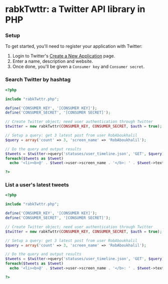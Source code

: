 rabkTwttr: a Twitter API library in PHP
=========

### Setup

To get started, you'll need to register your application with Twitter:

1. Login to Twitter's [Create a New Application](https://dev.twitter.com/apps/new) page.
2. Enter a name, description and website.
3. Once done, you'll be given a `Consumer key` and `Consumer secret`.

### Search Twitter by hashtag
```php
<?php

include "rabkTwttr.php";

define('CONSUMER_KEY', '[CONSUMER KEY]');
define('CONSUMER_SECRET', '[CONSUMER SECRET]');

// Create Twitter object; need user authentication through Twitter
$twitter = new rabkTwttr(CONSUMER_KEY, CONSUMER_SECRET, $auth = true);

// Setup a query: get 3 latest post from user RobAboukhalil
$query = array('count' => 3, 'screen_name' => 'RobAboukhalil');

// Do the query and output results
$tweets = $twitter->query('statuses/user_timeline.json', 'GET', $query);
foreach($tweets as $tweet)
  echo '<li><b>@' . $tweet->user->screen_name . '</b>: ' . $tweet->text . '</li>';

?>
```

### List a user's latest tweets
```php
<?php

include "rabkTwttr.php";

define('CONSUMER_KEY', '[CONSUMER KEY]');
define('CONSUMER_SECRET', '[CONSUMER SECRET]');

// Create Twitter object; need user authentication through Twitter
$twitter = new rabkTwttr(CONSUMER_KEY, CONSUMER_SECRET, $auth = true);

// Setup a query: get 3 latest post from user RobAboukhalil
$query = array('count' => 3, 'screen_name' => 'RobAboukhalil');

// Do the query and output results
$tweets = $twitter->query('statuses/user_timeline.json', 'GET', $query);
foreach($tweets as $tweet)
  echo '<li><b>@' . $tweet->user->screen_name . '</b>: ' . $tweet->text . '</li>';

?>
```
